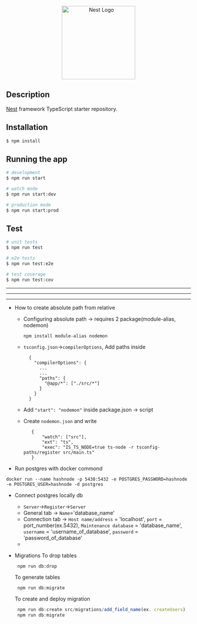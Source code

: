 <p align="center">
  <a href="http://nestjs.com/" target="blank"><img src="https://nestjs.com/img/logo-small.svg" width="200" alt="Nest Logo" /></a>
</p>

## Description

[Nest](https://github.com/nestjs/nest) framework TypeScript starter repository.

## Installation

```bash
$ npm install
```

## Running the app

```bash
# development
$ npm run start

# watch mode
$ npm run start:dev

# production mode
$ npm run start:prod
```

## Test

```bash
# unit tests
$ npm run test

# e2e tests
$ npm run test:e2e

# test coverage
$ npm run test:cov
```









<hr />
<hr />
<hr />

- How to create absolute path from relative
    - Configuring absolute path -> requires 2 package(module-alias, nodemon)
        ```Js
        npm install module-alias nodemon
        ```
    - `tsconfig.json`->`compilerOptions`, Add paths inside 
        
            {
              "compilerOptions": {
                ...
                ...
                "paths": {
                  "@app/*": ["./src/*"]
                }
              }
            }
          
           
    - Add `"start": "nodemon"` inside package.json ->  script
    - Create `nodemon.json` and write
       ```Js
          {
              "watch": ["src"],
              "ext": "ts",
              "exec": "IS_TS_NODE=true ts-node -r tsconfig-paths/register src/main.ts"
          }
       ```


- Run postgres with docker commond
```Js
docker run --name hashnode -p 5430:5432 -e POSTGRES_PASSWORD=hashnode -e POSTGRES_USER=hashnode -d postgres
```

- Connect postgres locally db
  - `Server`->`Register`->`Server`
  - General tab -> `Name`='database_name'
  - Connection tab -> `Host name/address` = 'localhost', `port` = port_number(ex.5432), `Maintenance database` = 'database_name', `username` = 'username_of_database', `password` = 'password_of_database'
  - 

- Migrations
  To drop tables
  ```Js
   npm run db:drop
  ```

  To generate tables
  ```Js
   npm run db:migrate
  ```

  To create and deploy migration
  ```js
   npm run db:create src/migrations/add_field_name(ex. createUsers)
   npm run db:migrate
  ```

